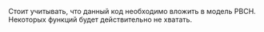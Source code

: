 Стоит учитывать, что данный код необходимо вложить в модель PBCH. Некоторых функций будет действительно не хватать.
